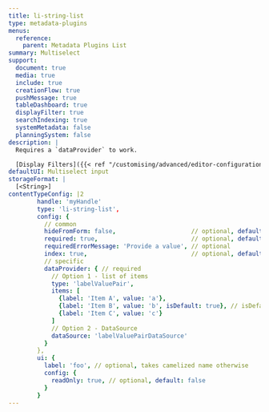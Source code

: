 ```yaml
---
title: li-string-list
type: metadata-plugins
menus:
  reference:
    parent: Metadata Plugins List
summary: Multiselect
support:
  document: true
  media: true
  include: true
  creationFlow: true
  pushMessage: true
  tableDashboard: true
  displayFilter: true
  searchIndexing: true
  systemMetadata: false
  planningSystem: false
description: |
  Requires a `dataProvider` to work.

  [Display Filters]({{< ref "/customising/advanced/editor-configuration/display-filter#metadata-filters" >}}) support {{< added-in "release-2023-09" >}}
defaultUI: Multiselect input
storageFormat: |
  [<String>]
contentTypeConfig: |2
        handle: 'myHandle'
        type: 'li-string-list',
        config: {
          // common
          hideFromForm: false,                     // optional, default: false
          required: true,                          // optional, default: false
          requiredErrorMessage: 'Provide a value', // optional
          index: true,                             // optional, default: false. {{< added-in "release-2023-07" >}}
          // specific
          dataProvider: { // required
            // Option 1 - list of items
            type: 'labelValuePair',
            items: [
              {label: 'Item A', value: 'a'},
              {label: 'Item B', value: 'b', isDefault: true}, // isDefault sets the value if document opened the first time
              {label: 'Item C', value: 'c'}
            ]
            // Option 2 - DataSource
            dataSource: 'labelValuePairDataSource'
          }
        },
        ui: {
          label: 'foo', // optional, takes camelized name otherwise
          config: {
            readOnly: true, // optional, default: false
          }
        }
---
```

